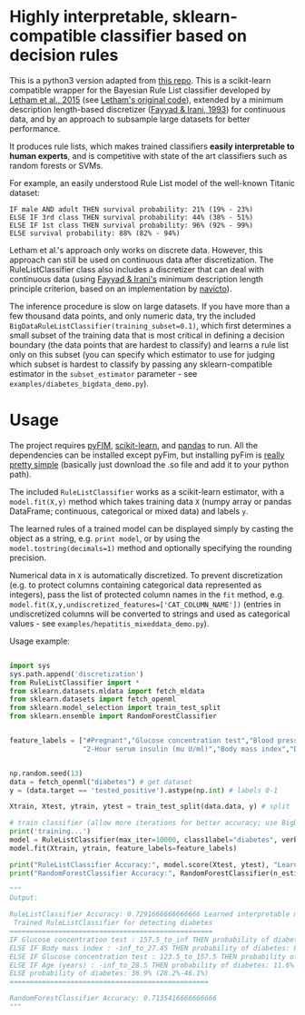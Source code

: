 Highly interpretable, sklearn-compatible classifier based on decision rules
===============

This is a python3 version adapted from [this repo](https://github.com/tmadl/sklearn-expertsys). This is a scikit-learn compatible wrapper for the Bayesian Rule List classifier developed by [Letham et al., 2015](http://projecteuclid.org/euclid.aoas/1446488742) (see [Letham's original code](http://lethalletham.com/)), extended by a minimum description length-based discretizer ([Fayyad & Irani, 1993](http://sci2s.ugr.es/keel/pdf/algorithm/congreso/fayyad1993.pdf)) for continuous data, and by an approach to subsample large datasets for better performance.

It produces rule lists, which makes trained classifiers **easily interpretable to human experts**, and is competitive with state of the art classifiers such as random forests or SVMs.

For example, an easily understood Rule List model of the well-known Titanic dataset:

```
IF male AND adult THEN survival probability: 21% (19% - 23%)
ELSE IF 3rd class THEN survival probability: 44% (38% - 51%)
ELSE IF 1st class THEN survival probability: 96% (92% - 99%)
ELSE survival probability: 88% (82% - 94%)
``` 

Letham et al.'s approach only works on discrete data. However, this approach can still be used on continuous data after discretization. The RuleListClassifier class also includes a discretizer that can deal with continuous data (using [Fayyad & Irani's](http://sci2s.ugr.es/keel/pdf/algorithm/congreso/fayyad1993.pdf) minimum description length principle criterion, based on an implementation by [navicto](https://github.com/navicto/Discretization-MDLPC)).

The inference procedure is slow on large datasets. If you have more than a few thousand data points, and only numeric data, try the included `BigDataRuleListClassifier(training_subset=0.1)`, which first determines a small subset of the training data that is most critical in defining a decision boundary (the data points that are hardest to classify) and learns a rule list only on this subset (you can specify which estimator to use for judging which subset is hardest to classify by passing any sklearn-compatible estimator in the `subset_estimator` parameter - see `examples/diabetes_bigdata_demo.py`). 

Usage
===============

The project requires [pyFIM](http://www.borgelt.net/pyfim.html), [scikit-learn](http://scikit-learn.org/stable/install.html), and [pandas](http://pandas.pydata.org/) to run. All the dependencies can be installed except pyFim, but installing pyFim is [really pretty simple](http://www.borgelt.net/pyfim.html) (basically just download the .so file and add it to your python path).

The included `RuleListClassifier` works as a scikit-learn estimator, with a `model.fit(X,y)` method which takes training data `X` (numpy array or pandas DataFrame; continuous, categorical or mixed data) and labels `y`. 

The learned rules of a trained model can be displayed simply by casting the object as a string, e.g. `print model`, or by using the `model.tostring(decimals=1)` method and optionally specifying the rounding precision.

Numerical data in `X` is automatically discretized. To prevent discretization (e.g. to protect columns containing categorical data represented as integers), pass the list of protected column names in the `fit` method, e.g. `model.fit(X,y,undiscretized_features=['CAT_COLUMN_NAME'])` (entries in undiscretized columns will be converted to strings and used as categorical values - see `examples/hepatitis_mixeddata_demo.py`). 

Usage example:

```python

import sys
sys.path.append('discretization')
from RuleListClassifier import *
from sklearn.datasets.mldata import fetch_mldata
from sklearn.datasets import fetch_openml
from sklearn.model_selection import train_test_split
from sklearn.ensemble import RandomForestClassifier


feature_labels = ["#Pregnant","Glucose concentration test","Blood pressure(mmHg)","Triceps skin fold thickness(mm)",
                  "2-Hour serum insulin (mu U/ml)","Body mass index","Diabetes pedigree function","Age (years)"]


np.random.seed(13)
data = fetch_openml("diabetes") # get dataset
y = (data.target == 'tested_positive').astype(np.int) # labels 0-1

Xtrain, Xtest, ytrain, ytest = train_test_split(data.data, y) # split

# train classifier (allow more iterations for better accuracy; use BigDataRuleListClassifier for large datasets)
print('training...')
model = RuleListClassifier(max_iter=10000, class1label="diabetes", verbose=False) # max_iter = 100000
model.fit(Xtrain, ytrain, feature_labels=feature_labels)

print("RuleListClassifier Accuracy:", model.score(Xtest, ytest), "Learned interpretable model:\n", model)
print("RandomForestClassifier Accuracy:", RandomForestClassifier(n_estimators=10).fit(Xtrain, ytrain).score(Xtest, ytest))

"""
Output:

RuleListClassifier Accuracy: 0.7291666666666666 Learned interpretable model:
 Trained RuleListClassifier for detecting diabetes
==================================================
IF Glucose concentration test : 157.5_to_inf THEN probability of diabetes: 81.9% (73.0%-89.4%)
ELSE IF Body mass index : -inf_to_27.45 THEN probability of diabetes: 8.3% (4.4%-13.3%)
ELSE IF Glucose concentration test : 123.5_to_157.5 THEN probability of diabetes: 53.5% (44.9%-62.1%)
ELSE IF Age (years) : -inf_to_28.5 THEN probability of diabetes: 11.6% (6.5%-17.8%)
ELSE probability of diabetes: 36.9% (28.2%-46.1%)
=================================================

RandomForestClassifier Accuracy: 0.7135416666666666
"""
```